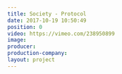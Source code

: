 ```yaml
---
title: Society - Protocol
date: 2017-10-19 10:50:49
position: 0
video: https://vimeo.com/238950899
image:
producer:
production-company:
layout: project
---
```


